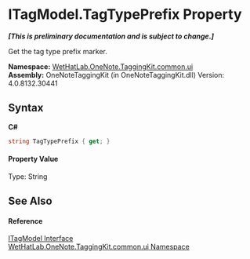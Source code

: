 # ITagModel.TagTypePrefix Property 
 _**\[This is preliminary documentation and is subject to change.\]**_

Get the tag type prefix marker.

**Namespace:**&nbsp;<a href="043a9407-ac38-b3ac-7348-a6090af495ad">WetHatLab.OneNote.TaggingKit.common.ui</a><br />**Assembly:**&nbsp;OneNoteTaggingKit (in OneNoteTaggingKit.dll) Version: 4.0.8132.30441

## Syntax

**C#**<br />
``` C#
string TagTypePrefix { get; }
```


#### Property Value
Type: String

## See Also


#### Reference
<a href="4379db15-a23d-a911-021b-20b55dca9ef2">ITagModel Interface</a><br /><a href="043a9407-ac38-b3ac-7348-a6090af495ad">WetHatLab.OneNote.TaggingKit.common.ui Namespace</a><br />